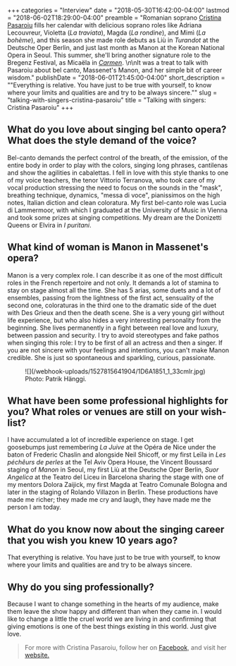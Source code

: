 +++
categories = "Interview"
date = "2018-05-30T16:42:00-04:00"
lastmod = "2018-06-02T18:29:00-04:00"
preamble = "Romanian soprano [Cristina Pasaroiu](/scene/people/cristina-pasaroiu/) fills her calendar with delicious soprano roles like Adriana Lecouvreur, Violetta (*La traviata*), Magda (*La rondine*), and Mimì (*La bohème*), and this season she made role debuts as Liù in *Turandot* at the Deutsche Oper Berlin, and just last month  as Manon at the Korean National Opera in Seoul. This summer, she'll bring another signature role to the Bregenz Festival, as Micaëla in [*Carmen*](https://bregenzerfestspiele.com/en/programme/carmen-0). \n\nIt was a treat to talk with Pasaroiu about bel canto, Massenet's Manon, and her simple bit of career wisdom."
publishDate = "2018-06-01T21:45:00-04:00"
short_description = "\"Everything is relative. You have just to be true with yourself, to know where your limits and qualities are and try to be always sincere.\""
slug = "talking-with-singers-cristina-pasaroiu"
title = "Talking with singers: Cristina Pasaroiu"
+++

## What do you love about singing bel canto opera? What does the style demand of the voice?

Bel-canto demands the perfect control of the breath, of the emission, of the entire body in order to play with the colors, singing long phrases, cantilenas and show the agilities in cabalettas. I fell in love with this style thanks to one of my voice teachers, the tenor Vittorio Terranova, who took care of my vocal production stressing the need to focus on the sounds in the "mask", breathing technique, dynamics, "messa di voce", pianissimos on the high notes, Italian diction and clean coloratura. My first bel-canto role was Lucia di Lammermoor, with which I graduated at the University of Music in Vienna and took some prizes at singing competitions. My dream are the Donizetti Queens or Elvira in *I puritani*.

## What kind of woman is Manon in Massenet's opera?

Manon is a very complex role. I can describe it as one of the most difficult roles in the French repertoire and not only. It demands a lot of stamina to stay on stage almost all the time. She has 5 arias, some duets and a lot of ensembles, passing from the lightness of the first act, sensuality of the second one, coloraturas in the third one to the dramatic side of the duet with Des Grieux and then the death scene. She is a very young girl without life experience, but who also hides a very interesting personality from the beginning. She lives permanently in a fight between real love and luxury, between passion and security. I try to avoid stereotypes and fake pathos when singing this role: I try to be first of all an actress and then a singer. If you are not sincere with your feelings and intentions, you can't make Manon credible. She is just so spontaneous and sparkling, curious, passionate.

<figure data-type="image">
![](/webhook-uploads/1527815641904/1D6A1851_1_33cmlr.jpg)
<figcaption>Photo: Patrik Hänggi.</figcaption>
</figure>

## What have been some professional highlights for you? What roles or venues are still on your wish-list?

I have accumulated a lot of incredible experience on stage. I get goosebumps just remembering *La Juive* at the Opéra de Nice under the baton of Frederic Chaslin and alongside Neil Shicoff, or my first Leïla in *Les péchêurs de perles* at the Tel Aviv Opera House, the Vincent Boussard staging of *Manon* in Seoul, my first Liù at the Deutsche Oper Berlin, *Suor Angelica* at the Teatro del Liceu in Barcelona sharing the stage with one of my mentors Dolora Zaijick, my first Magda at Teatro Comunale Bologna and later in the staging of Rolando Villazon in Berlin. These productions have made me richer; they made me cry and laugh, they have made me the person I am today.

## What do you know now about the singing career that you wish you knew 10 years ago?

That everything is relative. You have just to be true with yourself, to know where your limits and qualities are and try to be always sincere. 

## Why do you sing professionally?

Because I want to change something in the hearts of my audience, make them leave the show happy and different than when they came in. I would like to change a little the cruel world we are living in and confirming that giving emotions is one of the best things existing in this world. Just give love.

>For more with Cristina Pasaroiu, follow her on [Facebook](https://www.facebook.com/antoaneta.pasaroiu), and visit her [website.](http://cristina-pasaroiu.com/)

